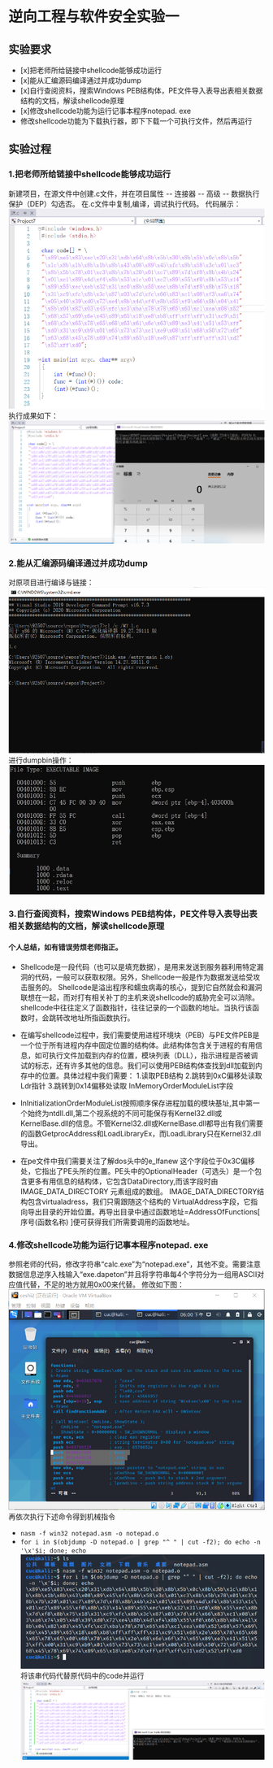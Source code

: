 # 逆向工程与软件安全实验一

## 实验要求
- [x]把老师所给链接中shellcode能够成功运行
- [x]能从汇编源码编译通过并成功dump
- [x]自行查阅资料，搜索Windows PEB结构体，PE文件导入表导出表相关数据结构的文档，解读shellcode原理
- [x]修改shellcode功能为运行记事本程序notepad. exe
- [ ](选做，难度较大)修改shellcode功能为下载执行器，即下下载一个可执行文件，然后再运行

## 实验过程

### 1.把老师所给链接中shellcode能够成功运行
新建项目，在源文件中创建.c文件，并在项目属性 -- 连接器 -- 高级 -- 数据执行保护（DEP）勾选否。
在.c文件中复制,编译，调试执行代码。
代码展示：
![](./img/1.png)
执行成果如下：
![](./img/2.png)

### 2.能从汇编源码编译通过并成功dump
对原项目进行编译与链接：
![](./img/3.png)
进行dumpbin操作：
![](./img/7.png)

### 3.自行查阅资料，搜索Windows PEB结构体，PE文件导入表导出表相关数据结构的文档，解读shellcode原理
#### 个人总结，如有错误劳烦老师指正。
- Shellcode是一段代码（也可以是填充数据），是用来发送到服务器利用特定漏洞的代码，一般可以获取权限。另外，Shellcode一般是作为数据发送给受攻击服务的。 Shellcode是溢出程序和蠕虫病毒的核心，提到它自然就会和漏洞联想在一起，而对打有相关补丁的主机来说shellcode的威胁完全可以消除。shellcode中往往定义了函数指针，往往记录的一个函数的地址。当执行该函数时，会跳转改地址所指函数执行。


- 在编写shellcode过程中，我们需要使用进程环境块（PEB）与PE文件PEB是一个位于所有进程内存中固定位置的结构体。此结构体包含关于进程的有用信息，如可执行文件加载到内存的位置，模块列表（DLL），指示进程是否被调试的标志，还有许多其他的信息。我们可以使用PEB结构体查找到dll加载到内存中的位置。具体过程中我们需要：
1.读取PEB结构 
2.跳转到0xC偏移处读取Ldr指针 
3.跳转到0x14偏移处读取 InMemoryOrderModuleList字段
- InInitializationOrderModuleList按照顺序保存进程加载的模块基址,其中第一个始终为ntdll.dll,第二个视系统的不同可能保存有Kernel32.dll或KernelBase.dll的信息。不管Kernel32.dll或KernelBase.dll都导出有我们需要的函数GetprocAddress和LoadLibraryEx，而LoadLibrary只在Kernel32.dll导出。
- 在pe文件中我们需要关注了解dos头中的e_lfanew 这个字段位于0x3C偏移处，它指出了PE头所的位置。PE头中的OptionalHeader（可选头）是一个包含更多有用信息的结构体，它包含DataDirectory,而该字段时由 IMAGE_DATA_DIRECTORY 元素组成的数组。 IMAGE_DATA_DIRECTORY结构包含virtualadress，我们只需跟随这个结构的 VirtualAddress字段，它指向导出目录的开始位置。再导出目录中通过函数地址=AddressOfFunctions[ 序号(函数名称) ]便可获得我们所需要调用的函数地址。

### 4.修改shellcode功能为运行记事本程序notepad. exe

参照老师的代码，修改字符串“calc.exe”为“notepad.exe”，其他不变。需要注意数据信息逆序入栈输入“exe.dapeton”并且将字符串每4个字符分为一组用ASCII对应值代替，不足的地方就用0x00来代替。
修改如下图：
![](./img/4.png)
再依次执行下述命令得到机械指令
- `nasm -f win32 notepad.asm -o notepad.o`
- `for i in $(objdump -D notepad.o | grep "^ " | cut -f2); do echo -n '\x'$i; done; echo`
![](./img/5.png)
将该串代码代替原代码中的code并运行
![](./img/6.png)






